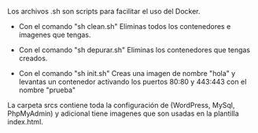 Los archivos .sh son scripts para facilitar el uso del Docker.

- Con el comando "sh clean.sh" Eliminas todos los contenedores e imagenes que tengas.

- Con el comando "sh depurar.sh" Eliminas los contenedores que tengas creados.
 
- Con el comando "sh init.sh" Creas una imagen de nombre "hola" y levantas un contenedor activando los puertos 80:80 y 443:443 con el nombre "prueba"

La carpeta srcs contiene toda la configuración de (WordPress, MySql, PhpMyAdmin) y adicional tiene imagenes que son usadas en la plantilla index.html.
